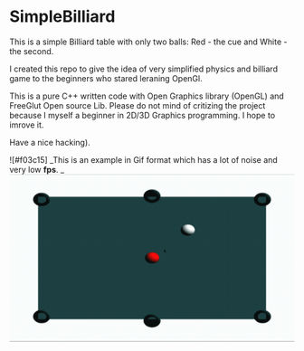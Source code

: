 # SimpleBilliard
This is a simple Billiard table with only two balls: Red - the cue and White - the second.

I created this repo to give the idea of very simplified physics and billiard game to the beginners who
stared leraning OpenGl.

This is a pure C++ written code with Open Graphics library (OpenGL) and FreeGlut Open source Lib.
Please do not mind of critizing the project because I myself a beginner in 2D/3D Graphics programming. I hope to imrove it.

Have a nice hacking).

![#f03c15] _This is an example in Gif format which has a lot of noise and very low **fps**. _
[![Download Demo](https://github.com/GitJonibek/SimpleBilliard/blob/master/GifMaker_20200731154513020.gif)](https://github.com/GitJonibek/SimpleBilliard/blob/master/Practice%20Window.mp4)
